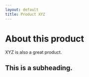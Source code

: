 ```yaml
---
layout: default
title: Product XYZ
---
```


# About this product

XYZ is also a great product. 

## This is a subheading.